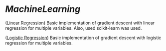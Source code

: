 # *MachineLearning*
([Linear Regression](./GradientDescent/LinearRegression))
Basic implementation of gradient descent with linear regression
for multiple variables. Also, used scikit-learn was used.

([Logistic Regression](./GradientDescent/LogisticRegression))
Basic implementation of gradient descent with logistic regression
for multiple variables.

 
